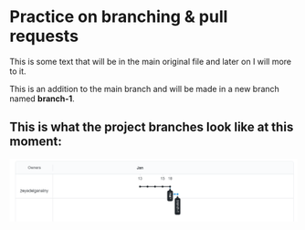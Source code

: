 # Practice on branching & pull requests

This is some text that will be in the main original file and later on I will more to it.

This is an addition to the main branch and will be made in a new branch named **branch-1**.

## This is what the project branches look like at this moment:
![Visualization](./week1.PNG)
